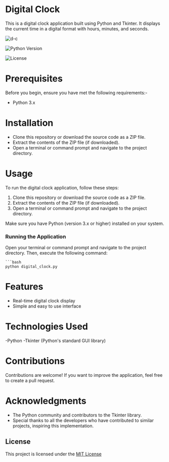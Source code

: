 

# Digital Clock

This is a digital clock application built using Python and Tkinter. It displays the current time in a digital format with hours, minutes, and seconds.

![d-c](https://github.com/chaitanya527/Digital-Clock/assets/108619990/eb75a57b-64c9-4a33-b096-e79fc479066a)





![Python Version](https://img.shields.io/badge/Python-3.x-blue)

![License](https://img.shields.io/badge/License-MIT-green)




# Prerequisites

Before you begin, ensure you have met the following requirements:-

- Python 3.x

# Installation
- Clone this repository or download the source code as a ZIP file.
- Extract the contents of the ZIP file (if downloaded).
- Open a terminal or command prompt and navigate to the project directory.

# Usage

To run the digital clock application, follow these steps:

1. Clone this repository or download the source code as a ZIP file.
2. Extract the contents of the ZIP file (if downloaded).
3. Open a terminal or command prompt and navigate to the project directory.

Make sure you have Python (version 3.x or higher) installed on your system.

### Running the Application

Open your terminal or command prompt and navigate to the project directory. Then, execute the following command:

    ```bash
    python digital_clock.py


# Features
- Real-time digital clock display
- Simple and easy to use interface

# Technologies Used
-Python
-Tkinter (Python's standard GUI library)

# Contributions
Contributions are welcome! If you want to improve the application, feel free to create a pull request.

# Acknowledgments
- The Python community and contributors to the Tkinter library.
- Special thanks to all the developers who have contributed to similar projects, inspiring this implementation.

## License
This project is licensed under the [MIT License](https://choosealicense.com/licenses/mit/)


 


 
